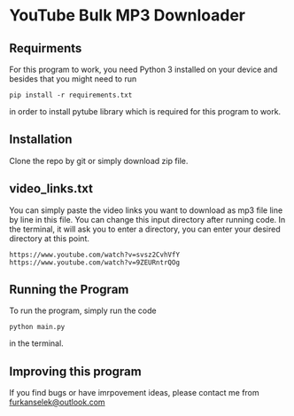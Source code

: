 # YouTube Bulk MP3 Downloader
## Requirments
For this program to work, you need Python 3 installed on your device and besides that you might need to run
```
pip install -r requirements.txt
```
in order to install pytube library which is required for this program to work.
## Installation
Clone the repo by git or simply download zip file.
## video_links.txt
You can simply paste the video links you want to download as mp3 file line by line in this file. You can change this input directory after running code. In the terminal, it will ask you to enter a directory, you can enter your desired directory at this point.
```
https://www.youtube.com/watch?v=svsz2CvhVfY
https://www.youtube.com/watch?v=9ZEURntrQOg
```
## Running the Program
To run the program, simply run the code
```
python main.py
```
in the terminal.
## Improving this program
If you find bugs or have imrpovement ideas, please contact me from furkanselek@outlook.com
